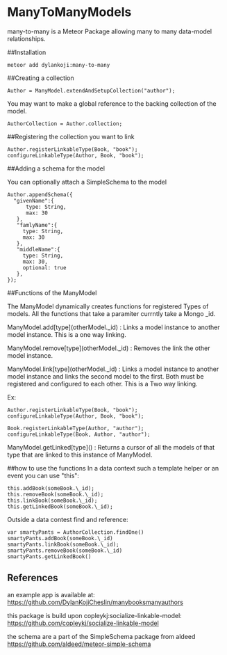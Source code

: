# ManyToManyModels

many-to-many is a Meteor Package allowing many to many data-model relationships.

##Installation
```
meteor add dylankoji:many-to-many
```

##Creating a collection

```
Author = ManyModel.extendAndSetupCollection("author");
```

You may want to make a global reference to the backing collection of the model.

```
AuthorCollection = Author.collection;
```

##Registering the collection you want to link

```
Author.registerLinkableType(Book, "book");
configureLinkableType(Author, Book, "book");
```

##Adding a schema for the model

You can optionally attach a SimpleSchema to the model

```
Author.appendSchema({
  "givenName":{
      type: String,
      max: 30
   },
   "famlyName":{
     type: String,
     max: 30
   },
   "middleName":{
     type: String,
     max: 30,
     optional: true
   },
});
```


##Functions of the ManyModel

The ManyModel dynamically creates functions for registered Types of models.
All the functions that take a paramiter currntly take a Mongo \_id.

ManyModel.add\[type](otherModel.\_id) : Links a model instance to another
model instance. This is a one way linking.

ManyModel.remove\[type](otherModel.\_id) : Removes the link the other model
instance.

ManyModel.link\[type](otherModel.\_id) : Links a model instance to another
model instance and links the second model to the first. Both must be registered
and configured to each other. This is a Two way linking.

 Ex:
 ```
Author.registerLinkableType(Book, "book");
configureLinkableType(Author, Book, "book");

Book.registerLinkableType(Author, "author");
configureLinkableType(Book, Author, "author");
 ```
 ManyModel.getLinked\[type]() : Returns a cursor of all the models of that type
 that are linked to this instance of ManyModel.

##how to use the functions
In a data context such a template helper or an event you can use "this":
```
this.addBook(someBook.\_id);
this.removeBook(someBook.\_id);
this.linkBook(someBook.\_id);
this.getLinkedBook(someBook.\_id);
```

Outside a data contest find and reference:
```
var smartyPants = AuthorCollection.findOne()
smartyPants.addBook(someBook.\_id)
smartyPants.linkBook(someBook.\_id);
smartyPants.removeBook(someBook.\_id)
smartyPants.getLinkedBook()
```

## References

an example app is available at:
https://github.com/DylanKojiCheslin/manybooksmanyauthors

this package is build upon copleykj:socialize-linkable-model:
https://github.com/copleykj/socialize-linkable-model

the schema are a part of the SimpleSchema package from aldeed
https://github.com/aldeed/meteor-simple-schema
